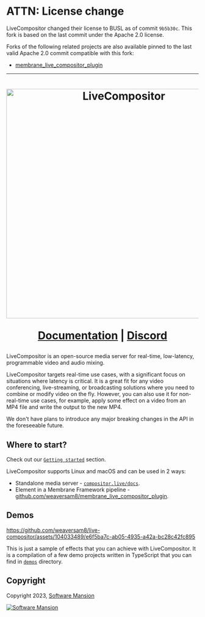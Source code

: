 # ATTN: License change

LiveCompositor changed their license to BUSL as of commit `9b5b30c`. This fork is based on the last commit under the Apache 2.0 license.

Forks of the following related projects are also available pinned to the last valid Apache 2.0 commit compatible with this fork:

- [membrane_live_compositor_plugin](https://github.com/weaversam8/membrane_live_compositor_plugin)

<hr>

<h1 align="center">
  <img src="assets/lc_logo_large.svg" width=600 alt="LiveCompositor">

  <a href="https://compositor.live/docs/intro">Documentation</a> |
  <a href="https://discord.gg/Cxj3rzTTag">Discord</a>
</h1>

LiveCompositor is an open-source media server for real-time, low-latency, programmable video and audio mixing.

LiveCompositor targets real-time use cases, with a significant focus on situations where latency is critical. It is a great fit
for any video conferencing, live-streaming, or broadcasting solutions where you need to combine or modify video on the fly.
However, you can also use it for non-real-time use cases, for example, apply some effect on a video from an MP4 file and write the output
to the new MP4.

We don't have plans to introduce any major breaking changes in the API in the foreseeable future.

## Where to start?

Check out our [`Getting started`](https://compositor.live/docs/intro) section.

LiveCompositor supports Linux and macOS and can be used in 2 ways:

- Standalone media server - [`compositor.live/docs`](https://compositor.live/docs/intro).
- Element in a Membrane Framework pipeline - [github.com/weaversam8/membrane_live_compositor_plugin](https://github.com/weaversam8/membrane_live_compositor_plugin).

## Demos

https://github.com/weaversam8/live-compositor/assets/104033489/e6f5ba7c-ab05-4935-a42a-bc28c42fc895

This is just a sample of effects that you can achieve with LiveCompositor. It is a compilation of a few demo projects
written in TypeScript that you can find in [`demos`](./demos) directory.

## Copyright

Copyright 2023, [Software Mansion](https://swmansion.com/?utm_source=git&utm_medium=readme&utm_campaign=live_compositor)

[![Software Mansion](https://logo.swmansion.com/logo?color=white&variant=desktop&width=200&tag=membrane-github)](https://swmansion.com/?utm_source=git&utm_medium=readme&utm_campaign=live_compositor)
